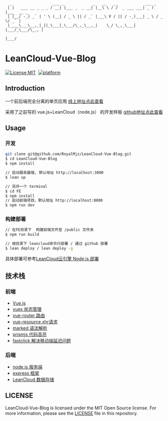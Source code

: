 ```
  _                  ___ _             _   __   __            ___ _           
 | |   ___ __ _ _ _ / __| |___ _  _ __| |__\ \ / /  _ ___ ___| _ ) |___  __ _ 
 | |__/ -_) _` | ' \ (__| / _ \ || / _` |___\ V / || / -_)___| _ \ / _ \/ _` |
 |____\___\__,_|_||_\___|_\___/\_,_\__,_|    \_/ \_,_\___|   |___/_\___/\__, |
                                                                        |___/                         
```


# LeanCloud-Vue-Blog

[![License MIT](https://img.shields.io/badge/license-MIT-green.svg?style=flat)](myGithub)&nbsp;
[![platform](https://img.shields.io/badge/platform-LeanCloud-lightgray.svg?style=flat)][myGithub]&nbsp;


## Introduction


一个前后端完全分离的单页应用  [线上地址点此查看](http://jiangjiu.leanapp.cn)

采用了之前写的 vue.js+LeanCloud（node.js） 的开发样板 [github地址点此查看](https://github.com/jiangjiu/vue-leancloud-boilerplate)


## Usage

### 开发

```bash
git clone git@github.com/RoyalMjz/LeanCloud-Vue-Blog.git
$ cd LeanCloud-Vue-Blog
$ npm install

// 启动服务器端, 默认地址 http://localhost:3000
$ lean up

// 另开一个 terminal
$ cd FE
$ npm install
// 启动前端项目，默认地址 http://localhost:8080
$ npm run dev
```

### 构建部署

```bash
// 在FE目录下  构建前端文件至 /public 文件夹
$ npm run build

// 根目录下 leancloud命令行部署 / 通过 github 部署
$ lean deploy / lean deploy -g

```

具体部署可参考[LeanCloud云引擎 Node.js 部署](https://leancloud.cn/docs/leanengine_webhosting_guide-node.html#部署)


## 技术栈
### 前端
- [Vue.js](https://github.com/vuejs/vue)
- [vuex 状态管理](https://github.com/vuejs/vuex)
- [vue-router 路由](https://github.com/vuejs/vue-router)
- [vue-resource xhr请求](https://github.com/vuejs/vue-resource)
- [marked 语法解析](https://github.com/chjj/marked)
- [prismjs 代码高亮](http://prismjs.com/)
- [fastclick 解决移动端延迟问题](https://github.com/ftlabs/fastclick)


### 后端
- [node.js 服务端](https://github.com/nodejs/node)
- [express 框架](https://github.com/expressjs/express)
- [LeanCloud 数据存储](http://www.leancloud.com)


## LICENSE

LeanCloud-Vue-Blog is licensed under the MIT Open Source license. For more information, please see the [LICENSE](https://raw.githubusercontent.com/RoyalMjz/LeanCloud-Vue-Blog/master/LICENSE) file in this repository.



[myGithub]: https://github.com/RoyalMjz/LeanCloud-Vue-Blog
